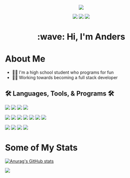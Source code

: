 
<p align="center">
<img src='https://avataaars.io/?avatarStyle=Transparent&topType=ShortHairShortWaved&accessoriesType=Blank&hairColor=BrownDark&facialHairType=Blank&clotheType=Hoodie&clotheColor=Gray02&eyeType=Default&eyebrowType=Default&mouthType=Smile&skinColor=Light'/>
</p>

<p align="center">
<img src="https://komarev.com/ghpvc/?username=AndersHaroldson&style=for-the-badge"/>
<img src="https://img.shields.io/badge/Arch_Linux-1793D1?style=for-the-badge&logo=arch-linux&logoColor=white"/>
<a href="https://haroldsonanders.netlify.app" target="_blank" rel="noreferrer noopener"> <img src="https://img.shields.io/badge/Portfolio%20Website-555?style=for-the-badge"/> </a>
</p>

<h1 align="center"> 
:wave:
Hi, I'm Anders
</h1>


# About Me
* :man_student: I'm a high school student who programs for fun
* :man_technologist: Working towards becoming a full stack developer

## :hammer_and_wrench: Languages, Tools, & Programs :hammer_and_wrench:

<p>
<img src="https://img.shields.io/badge/Linux-FCC624?style=for-the-badge&logo=linux&logoColor=black"/>
<img src="https://img.shields.io/badge/NeoVim-%2357A143.svg?&style=for-the-badge&logo=neovim&logoColor=white"/>
<img src="https://img.shields.io/badge/replit-667881?style=for-the-badge&logo=replit&logoColor=white"/>
<img src="https://img.shields.io/badge/Visual_Studio_Code-0078D4?style=for-the-badge&logo=visual%20studio%20code&logoColor=white"/>
</p>

<p>
<img src="https://img.shields.io/badge/HTML5-E34F26?style=for-the-badge&logo=html5&logoColor=white"/>
<img src="https://img.shields.io/badge/CSS3-1572B6?style=for-the-badge&logo=css3&logoColor=white"/>
<img src="https://img.shields.io/badge/JavaScript-F7DF1E?style=for-the-badge&logo=javascript&logoColor=black"/>
<img src="https://img.shields.io/badge/Python-14354C?style=for-the-badge&logo=python&logoColor=white"/>
<img src="https://img.shields.io/badge/C%2B%2B-00599C?style=for-the-badge&logo=c%2B%2B&logoColor=white"/>
<img src="https://img.shields.io/badge/Java-ED8B00?style=for-the-badge&logo=java&logoColor=white"/>
<img src="https://img.shields.io/badge/Shell_Script-333?style=for-the-badge&logo=gnu-bash&logoColor=white"/>
</p>

<p>
<img src="https://img.shields.io/badge/Flask-000000?style=for-the-badge&logo=flask&logoColor=white"/>
<img src="https://img.shields.io/badge/Netlify-00C7B7?style=for-the-badge&logo=netlify&logoColor=white"/>
<img src="https://img.shields.io/badge/Glitch-2800ff?style=for-the-badge&logo=glitch&logoColor=white"/>
<img src="https://img.shields.io/badge/Raspberry%20Pi-A22846?style=for-the-badge&logo=Raspberry%20Pi&logoColor=white"/>
</p>

# Some of My Stats
[![Anurag's GitHub stats](https://github-readme-stats-89prsdtt1-andersharoldson.vercel.app/api?username=AndersHaroldson&theme=tokyonight)](https://github.com/anuraghazra/github-readme-stats)

<img src="https://github-readme-stats-89prsdtt1-andersharoldson.vercel.app/api/top-langs/?username=AndersHaroldson&theme=tokyonight"/>

